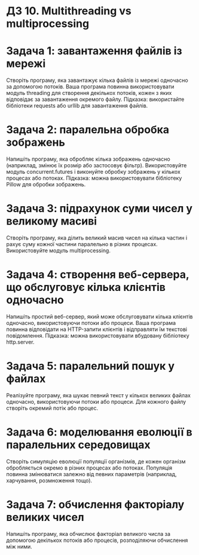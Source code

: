 # ДЗ 10. Multithreading vs multiprocessing

# Задача 1: завантаження файлів із мережі

Створіть програму, яка завантажує кілька файлів із мережі одночасно за допомогою потоків. Ваша програма повинна використовувати модуль threading для створення декількох потоків, кожен з яких відповідає за завантаження окремого файлу.
Підказка: використайте бібліотеки requests або urllib для завантаження файлів.

# Задача 2: паралельна обробка зображень
Напишіть програму, яка обробляє кілька зображень одночасно (наприклад, змінює їх розмір або застосовує фільтр). Використовуйте модуль concurrent.futures і виконуйте обробку зображень у кількох процесах або потоках.
Підказка: можна використовувати бібліотеку Pillow для обробки зображень.

# Задача 3: підрахунок суми чисел у великому масиві
Створіть програму, яка ділить великий масив чисел на кілька частин і рахує суму кожної частини паралельно в різних процесах. Використовуйте модуль multiprocessing.

# Задача 4: створення веб-сервера, що обслуговує кілька клієнтів одночасно
Напишіть простий веб-сервер, який може обслуговувати кілька клієнтів одночасно, використовуючи потоки або процеси. Ваша програма повинна відповідати на HTTP-запити клієнтів і відправляти їм текстові повідомлення.
Підказка: можна використовувати вбудовану бібліотеку http.server.

# Задача 5: паралельний пошук у файлах
Реалізуйте програму, яка шукає певний текст у кількох великих файлах одночасно, використовуючи потоки або процеси. Для кожного файлу створіть окремий потік або процес.

# Задача 6: моделювання еволюції в паралельних середовищах
Створіть симуляцію еволюції популяції організмів, де кожен організм обробляється окремо в різних процесах або потоках. Популяція повинна змінюватися залежно від певних параметрів (наприклад, харчування, розмноження тощо).

# Задача 7: обчислення факторіалу великих чисел
Напишіть програму, яка обчислює факторіал великого числа за допомогою декількох потоків або процесів, розподіляючи обчислення між ними.
